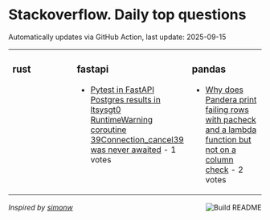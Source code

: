 # Stackoverflow. Daily top questions 

Automatically updates via GitHub Action, last update: <!-- date starts -->2025-09-15<!-- date ends -->


<table><tr><td valign="top" width="33%">

### rust
<!-- rust starts -->

<!-- rust ends -->
</td><td valign="top" width="34%">


### fastapi
<!-- fastapi starts -->
* [Pytest in FastAPI  Postgres results in ltsysgt0 RuntimeWarning coroutine 39Connection_cancel39 was never awaited](https://stackoverflow.com/questions/79764955/pytest-in-fastapi-postgres-results-in-sys0-runtimewarning-coroutine-con) - 1 votes
<!-- fastapi ends -->
</td><td valign="top" width="34%">


### pandas
<!-- pandas starts -->
* [Why does Pandera print failing rows with pacheck and a lambda function but not on a column check](https://stackoverflow.com/questions/79765484/why-does-pandera-print-failing-rows-with-pa-check-and-a-lambda-function-but-no) - 2 votes
<!-- pandas ends -->
</td></tr></table>

<a href="https://github.com/hp0404/hp0404/actions"><img src="https://github.com/hp0404/hp0404/workflows/Build%20README/badge.svg" align="right" alt="Build README"></a> <p>*Inspired by  [simonw](https://github.com/simonw/simonw)*</p>
